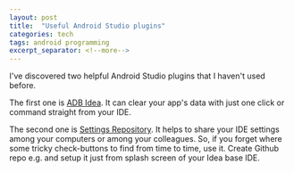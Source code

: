 ```yaml
---
layout: post
title:  "Useful Android Studio plugins"
categories: tech
tags: android programming
excerpt_separator: <!--more-->
---
```


I've discovered two helpful Android Studio plugins that I haven't used before. 

The first one is [ADB Idea](https://github.com/pbreault/adb-idea). It can clear your app's data with just one click or command straight from your IDE. 

The second one is [Settings Repository](https://github.com/JetBrains/intellij-community/tree/master/plugins/settings-repository). It helps to share your IDE settings among your computers or among your colleagues. So, if you forget where some tricky check-buttons to find from time to time, use it. Create Github repo e.g. and setup it just from splash screen of your Idea base IDE. 